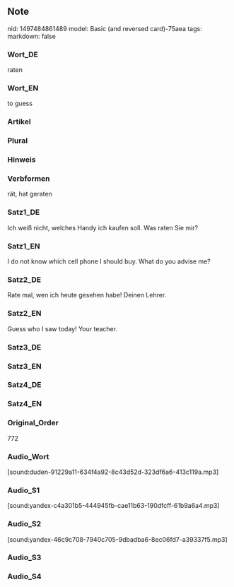 ## Note
nid: 1497484861489
model: Basic (and reversed card)-75aea
tags: 
markdown: false

### Wort_DE
raten

### Wort_EN
to guess

### Artikel


### Plural


### Hinweis


### Verbformen
rät, hat geraten

### Satz1_DE
Ich weiß nicht, welches Handy ich kaufen soll. Was raten Sie mir?

### Satz1_EN
I do not know which cell phone I should buy. What do you advise me?

### Satz2_DE
Rate mal, wen ich heute gesehen habe! Deinen Lehrer.

### Satz2_EN
Guess who I saw today! Your teacher.

### Satz3_DE


### Satz3_EN


### Satz4_DE


### Satz4_EN


### Original_Order
772

### Audio_Wort
[sound:duden-91229a11-634f4a92-8c43d52d-323df6a6-413c119a.mp3]

### Audio_S1
[sound:yandex-c4a301b5-444945fb-cae11b63-190dfcff-61b9a6a4.mp3]

### Audio_S2
[sound:yandex-46c9c708-7940c705-9dbadba6-8ec06fd7-a39337f5.mp3]

### Audio_S3


### Audio_S4

